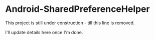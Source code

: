 # Android-SharedPreferenceHelper

This project is still under construction - till this line is removed.

I'll update details here once I'm done.
